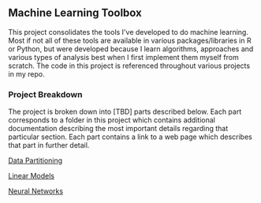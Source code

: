 Machine Learning Toolbox
------------------------

This project consolidates the tools I've developed to do machine
learning. Most if not all of these tools are available in various
packages/libraries in R or Python, but were developed because I learn
algorithms, approaches and various types of analysis best when I first
implement them myself from scratch. The code in this project is
referenced throughout various projects in my repo.

### Project Breakdown

The project is broken down into \[TBD\] parts described below. Each part
corresponds to a folder in this project which contains additional
documentation describing the most important details regarding that
particular section. Each part contains a link to a web page which
describes that part in further detail.

[Data Partitioning](https://MichaelSzczepaniak.github.io/part01_Data_Partitioning)

[Linear Models](https://MichaelSzczepaniak.github.io/part02_linear_regression)

[Neural Networks](https://MichaelSzczepaniak.github.io/part03_neural_networks)


